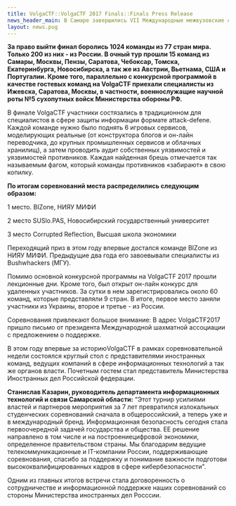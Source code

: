 ```yaml
---
title: VolgaCTF::VolgaCTF 2017 Finals::Finals Press Release
news_header_main: В Самаре завершились VII Международные межвузовские соревнования в области кибербезопасности VolgaCTF 2017
layout: news.pug
---
```


**За право выйти финал боролись 1024 команды из 77 стран мира. Только 200 из них - из России. В очный тур прошли 15 команд из Самары, Москвы, Пензы, Саратова, Чебоксар, Томска, Екатеринбурга, Новосибирска, а так же из Австрии, Вьетнама, США и Португалии. Кроме того, параллельно с конкурсной программой в качестве гостевых команд на VolgaCTF приехали специалисты из Ижевска, Саратова, Москвы, в частности, военнослужащие научной роты №5 сухопутных войск Министерства обороны РФ.**

В финале VolgaCTF участники состязались в традиционном для специалистов в сфере защиты информации формате attack-defene. Каждой команде нужно было поднять 6 игровых сервисов, моделирующих реальные (от конструктора блогов и он-лайн переводчика, до крупных промышленных сервисов и облачных хранилищ), а затем проводить аудит собственных уязвимостей и уязвимостей противников. Каждая найденная брешь отмечается так называемым фагом, который команды противников «забирают» в свою копилку.

**По итогам соревнований места распределились следующим образом:**

1 место. BIZone, НИЯУ МИФИ

2 место SUSlo.PAS, Новосибирский государственный университет

3 место Corrupted Reflection, Высшая школа экономики

Переходящий приз в этом году впервые достался команде BIZone из НИЯУ МИФИ. Предыдущие два года его завоевывали специалисты из Bushwhackers (МГУ).

Помимо основной конкурсной программы на VolgaCTF 2017 прошли лекционные дни. Кроме того, был открыт он-лайн конкурс для удаленных участников. За сутки в нем зарегистрировались около 60 команд, которые представляли 9 стран. В итоге, первое место заняли участники из Украины, второе и третье - из России.

Соревнования привлекают большое внимание: В адрес VolgaCTF2017 пришло письмо от президента Международной шахматной ассоциации c предложением о поддержке.

В этом году впервые за историюVolgaCTF в рамках соревновательной недели состоялся круглый стол с представителями иностранных команд, ведущих компаний в сфере информационных технологий а так же органов власти. Почетным гостем стал представитель Министерства Иностранных дел Российской федерации.

**Станислав Казарин, руководитель департамента информационных технологий и связи Самарской области:** “Этот турнир усилиями властей и партнеров мероприятия за 7 лет превратился излокальных студенческих соревнований сначала в общероссийский, а теперь уже и в международный бренд. Информационная безопасность сегодня стала первоочередной задачей государства и общества. ЕЕ решение направлено в том числе и на построениецифровой экономики, определенное правительством страны. Мы благодарим ведущие телекоммуникационные и IT-компании России, поддерживающие соревнования, спасибо за поддержку и понимание важности подготови высококвалифицированных кадров в сфере кибербезопасности".

Одним из главных итогов встречи стала договоренность о сотрудничестве и информационной поддержке наших соревнований со стороны Министерства иностранных дел Росссии.
